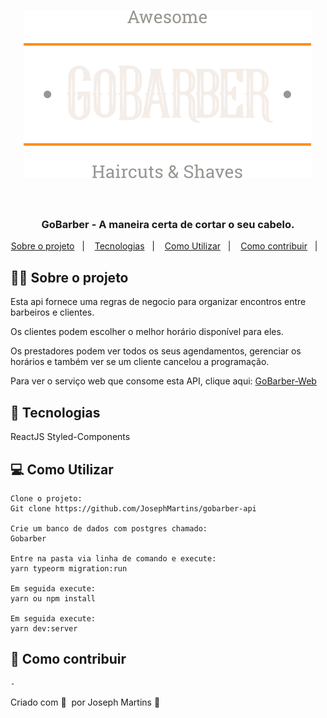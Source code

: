 <h1 align="center">
  <img src="https://github.com/JosephMartins/gobarber-web/blob/master/src/assets/logo.svg" alt="Logo"><br /><br />
  <h3 align="center">  
  GoBarber - A maneira certa de cortar o seu cabelo.
</h3>
</h1>

<p align="center">
  <a href="#Sobre-o-projeto">Sobre o projeto</a>&nbsp;&nbsp;&nbsp;|&nbsp;&nbsp;&nbsp;
  <a href="#-technologies">Tecnologias</a>&nbsp;&nbsp;&nbsp;|&nbsp;&nbsp;&nbsp;
  <a href="#-getting-started">Como Utilizar</a>&nbsp;&nbsp;&nbsp;|&nbsp;&nbsp;&nbsp;
  <a href="#-how-to-contribute">Como contribuir</a>&nbsp;&nbsp;&nbsp;|&nbsp;&nbsp;&nbsp;
  
</p>

<!-- <p id="insomniaButton" align="center">

  <a href="https://insomnia.rest/run" target="_blank"><img src="https://insomnia.rest/images/run.svg" alt="Run in Insomnia"></a>
</p> -->

<!-- <img alt="Layout" src=".github/mockup.png">-->

## ✌🏼 Sobre o projeto

Esta api fornece  uma regras de negocio para organizar encontros entre barbeiros e clientes.

Os clientes podem escolher o melhor horário disponível para eles.

Os prestadores podem ver todos os seus agendamentos, gerenciar os horários e também ver se um cliente cancelou a programação.

Para ver o serviço web que consome esta API, clique aqui: <a href="https://github.com/JosephMartins/gobarber-web">GoBarber-Web</a>


## 🚀 Tecnologias

ReactJS
Styled-Components


## 💻 Como Utilizar

```
Clone o projeto:
Git clone https://github.com/JosephMartins/gobarber-api

Crie um banco de dados com postgres chamado:
Gobarber

Entre na pasta via linha de comando e execute:
yarn typeorm migration:run

Em seguida execute: 
yarn ou npm install

Em seguida execute: 
yarn dev:server
```

## 🤔 Como contribuir


```
-
```

Criado com 💜&nbsp;  por Joseph  Martins 👋
